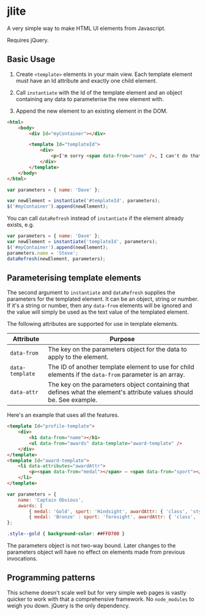 # jlite
A very simple way to make HTML UI elements from Javascript.

Requires jQuery.

## Basic Usage

1. Create `<template>` elements in your main view. Each template element must have an Id attribute and exactly one child element.

2. Call `instantiate` with the Id of the template element and an object containing any data to parameterise the new element with.

3. Append the new element to an existing element in the DOM.

```html
<html>
    <body>
        <div Id="myContainer"></div>

        <template Id="templateId">
            <div>
                <p>I'm sorry <span data-from="name" />, I can't do that.<p>
            </div>
        </template>
    </body>
</html>
```


```javascript
var parameters = { name: 'Dave' };

var newElement = instantiate('#templateId', parameters);
$('#myContainer').append(newElement);
```

You can call `dataRefresh` instead of `instantiate` if the element already exists, e.g.

```javascript
var parameters = { name: 'Dave' };
var newElement = instantiate('templateId', parameters);
$('#myContainer').append(newElement);
parameters.name = 'Steve';
dataRefresh(newElement, parameters);
```
## Parameterising template elements

The second argument to `instantiate` and `dataRefresh` supplies the parameters for the templated element. It can be an object, string or number. If it's a string or number, then any `data-from` elements will be ignored and the value will simply be used as the text value of the templated element.

The following attributes are supported for use in template elements.

| Attribute | Purpose |
| --------- | ------- |
| `data-from` | The key on the parameters object for the data to apply to the element. |
| `data-template` | The ID of another template element to use for child elements if the `data-from` parameter is an array. |
| `data-attr` | The key on the parameters object containing that defines what the element's attribute values should be. See example. |

Here's an example that uses all the features.

```html
<template Id="profile-template">
    <div>
        <h1 data-from="name"></h1>
        <ul data-from="awards" data-template="award-template" />
    </div>
</template>
<template Id="award-template">
    <li data-attributes="awardAttr">
        <p><span data-from="medal"></span> — <span data-from="sport"></span></p>
    </li>
</template>
```

```javascript
var parameters = { 
    name: 'Captain Obvious',
    awards: [
        { medal: 'Gold', sport: 'Hindsight', awardAttr: { 'class', 'style--gold'} },
        { medal: 'Bronze' : sport: 'foresight', awardAttr: { 'class', ''} }]
};
```

```css
.style--gold { background-color: ##FFD700 }
```
The parameters object is not two-way bound. Later changes to the parameters object will have no effect on elements made from previous invocations.

## Programming patterns

This scheme doesn't scale well but for very simple web pages is vastly quicker to work with that a comprehensive framework. No `node_modules` to weigh you down. jQuery is the only dependency.
